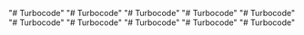 "# Turbocode" 
"# Turbocode" 
"# Turbocode" 
"# Turbocode" 
"# Turbocode" 
"# Turbocode" 
"# Turbocode" 
"# Turbocode" 
"# Turbocode" 
"# Turbocode" 

